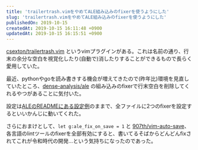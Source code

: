 ```yaml
---
title: 'trailertrash.vimをやめてALE組み込みのfixerを使うようにした'
slug: 'trailertrash.vimをやめてALE組み込みのfixerを使うようにした'
publishedOn: 2019-10-15
createdAt: 2019-10-15 16:11:48 +0900
updatedAt: 2019-10-15 16:15:51 +0900
---
```

[csexton/trailertrash.vim](https://github.com/csexton/trailertrash.vim) というvimプラグインがある。これは名前の通り、行末の余分な空白を視覚化したり(自動で)消したりすることができるもので長らく愛用していた。

最近、pythonやgoを読み書きする機会が増えてきたので(昨年比)環境を見直していたところ、[dense-analysis/ale](https://github.com/dense-analysis/ale) の組み込みのfixerで行末空白を削除してくれるやつがあることに気付いた。

設定は[ALEのREADMEにある設定例](https://github.com/dense-analysis/ale#2ii-fixing)のままで、全ファイルに2つのfixerを設定するといいかんじに動いてくれた。

さらにおまけとして、`let g:ale_fix_on_save = 1` と [907th/vim-auto-save](https://github.com/907th/vim-auto-save)、各言語のlintツールのfixerを全部有効にすると、書いてるそばからどんどんfixされてこれが令和時代の開発…という気持ちになったのであった。
